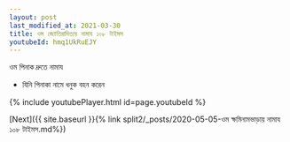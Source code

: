 ```yaml
---
layout: post
last_modified_at: 2021-03-30
title: ওম জ্যোতিরাদিত্যয় নামায ১০৮ টাইমস
youtubeId: hmq1UkRuEJY
---
```

 
 
 ওম পিনাক দ্রুতে নামায  
 
 -  যিনি পিনাকা নামে ধনুক বহন করেন 
 
  
 
  
 
 
 
 
 
 


{% include youtubePlayer.html id=page.youtubeId %}
 
[Next]({{ site.baseurl }}{% link  split2/_posts/2020-05-05-ওম ক্ষমিনামভাড়ায় নামায ১০৮ টাইমস.md%})
 
